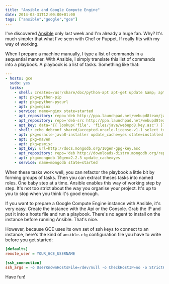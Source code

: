 ```yaml
---
title: "Ansible and Google Compute Engine"
date: 2014-03-31T12:00:00+01:00
tags: ["ansible","google","gce"]
---
```


I've discovered <a href="http://www.ansible.com/home">Ansible</a> only last week and I'm already a huge fan. Why? It's much simpler that what I've seen with Chef or Puppet. If really fits with my way of working.

When I prepare a machine manually, I type a list of commands in a sequential manner. With Ansible, I simply translate this list of commands into a playbook. A playbook is a list of tasks. Something like that:

```yaml
---
- hosts: gce
  sudo: yes
  tasks:
    - shell: creates=/usr/share/doc/python-apt apt-get update &amp; apt-get install -y python-apt
    - apt: pkg=python-pip
    - apt: pkg=python-pycurl
    - apt: pkg=nginx
    - service: name=nginx state=started
    - apt_repository: repo='deb http://ppa.launchpad.net/webupd8team/java/ubuntu trusty main' state=present
    - apt_repository: repo='deb-src http://ppa.launchpad.net/webupd8team/java/ubuntu trusty main' state=present
    - apt_key: data="{{ lookup('file', 'files/java/webupd8.key.asc') }}" state=present
    - shell: echo debconf shared/accepted-oracle-license-v1-1 select true | debconf-set-selections
    - apt: pkg=oracle-java8-installer update_cache=yes state=installed
    - apt: pkg=maven
    - apt: pkg=psmisc
    - apt_key: url=http://docs.mongodb.org/10gen-gpg-key.asc
    - apt_repository: repo='deb http://downloads-distro.mongodb.org/repo/debian-sysvinit dist 10gen' state=present
    - apt: pkg=mongodb-10gen=2.2.3 update_cache=yes
    - service: name=mongodb state=started
```

When these tasks work well, you can refactor the playbook a little bit by forming groups of tasks. Then you can extract theses tasks into named roles. One baby step at a time. Ansible enables this way of working step by step. It's not too strict about the way you organise your project. It's up to you to stop when you think it's good enough.

If you want to prepare a Google Compute Engine instance with Ansible, it's very easy. Create the instance with the Api or the Console. Grab the IP and put it into a hosts file and run a playbook. There's no agent to install on the instance before running Ansible. That's nice.

However, because GCE uses its own set of ssh keys to connect to an instance, here's the kind of <code>ansible.cfg</code> configuration file you have to write before you get started:

```ini
[defaults]
remote_user = YOUR_GCE_USERNAME

[ssh_connection]
ssh_args = -o UserKnownHostsFile=/dev/null -o CheckHostIP=no -o StrictHostKeyChecking=no -i PATH_TO/google_compute_engine
```

Have fun!

